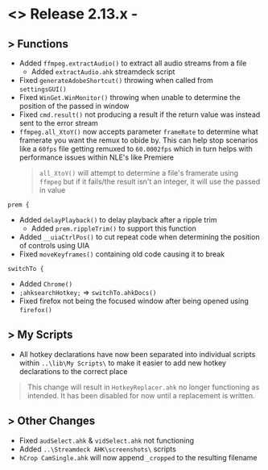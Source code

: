 # <> Release 2.13.x - 

## > Functions
- Added `ffmpeg.extractAudio()` to extract all audio streams from a file
    - Added `extractAudio.ahk` streamdeck script
- Fixed `generateAdobeShortcut()` throwing when called from `settingsGUI()`
- Fixed `WinGet.WinMonitor()` throwing when unable to determine the position of the passed in window
- Fixed `cmd.result()` not producing a result if the return value was instead sent to the error stream
- `ffmpeg.all_XtoY()` now accepts parameter `frameRate` to determine what framerate you want the remux to obide by. This can help stop scenarios like a `60fps` file getting remuxed to `60.0002fps` which in turn helps with performance issues within NLE's like Premiere
    > `all_XtoY()` will attempt to determine a file's framerate using `ffmpeg` but if it fails/the result isn't an integer, it will use the passed in value

`prem {`
- Added `delayPlayback()` to delay playback after a ripple trim
    - Added `prem.rippleTrim()` to support this function
- Added `__uiaCtrlPos()` to cut repeat code when determining the position of controls using UIA
- Fixed `moveKeyframes()` containing old code causing it to break

`switchTo {`
- Added `Chrome()`
- `;ahksearchHotkey;` => `switchTo.ahkDocs()`
- Fixed firefox not being the focused window after being opened using `firefox()`

## > My Scripts
- All hotkey declarations have now been separated into individual scripts within `..\lib\My Scripts\` to make it easier to add new hotkey declarations to the correct place
> This change will result in `HotkeyReplacer.ahk` no longer functioning as intended. It has been disabled for now until a replacement is written.

## > Other Changes
- Fixed `audSelect.ahk` & `vidSelect.ahk` not functioning
- Added `..\Streamdeck AHK\screenshots\` scripts
- `hCrop CamSingle.ahk` will now append `_cropped` to the resulting filename
